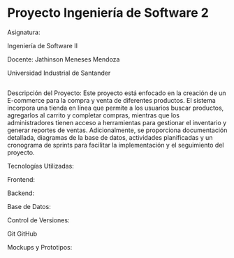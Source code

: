 # Proyecto Ingeniería de Software 2

Asignatura:

Ingeniería de Software II

Docente: Jathinson Meneses Mendoza

Universidad Industrial de Santander

## 
Descripción del Proyecto:
Este proyecto está enfocado en la creación de un E-commerce para la compra y venta de diferentes productos. El sistema incorpora una tienda en línea que permite a los usuarios buscar productos, agregarlos al carrito y completar compras, mientras que los administradores tienen acceso a herramientas para gestionar el inventario y generar reportes de ventas. Adicionalmente, se proporciona documentación detallada, diagramas de la base de datos, actividades planificadas y un cronograma de sprints para facilitar la implementación y el seguimiento del proyecto.

Tecnologías Utilizadas:

Frontend:

Backend:

Base de Datos:

Control de Versiones:

Git GitHub

Mockups y Prototipos:
